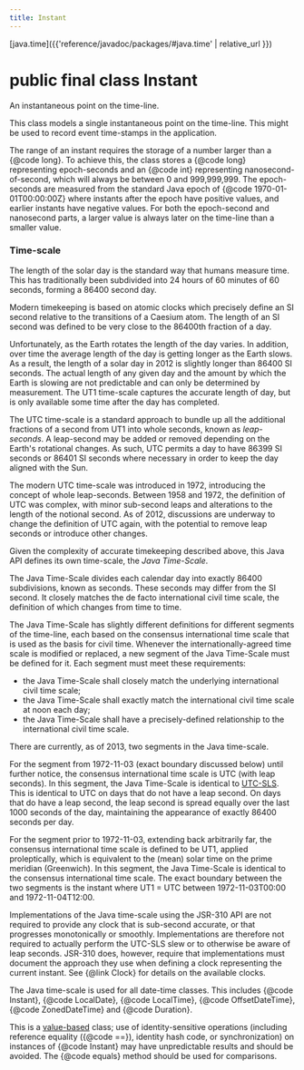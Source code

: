 ```yaml
---
title: Instant
---
```


[java.time]({{'reference/javadoc/packages/#java.time' | relative_url }})

# public final class Instant


An instantaneous point on the time-line.
 <p>
 This class models a single instantaneous point on the time-line.
 This might be used to record event time-stamps in the application.
 <p>
 The range of an instant requires the storage of a number larger than a {@code long}.
 To achieve this, the class stores a {@code long} representing epoch-seconds and an
 {@code int} representing nanosecond-of-second, which will always be between 0 and 999,999,999.
 The epoch-seconds are measured from the standard Java epoch of {@code 1970-01-01T00:00:00Z}
 where instants after the epoch have positive values, and earlier instants have negative values.
 For both the epoch-second and nanosecond parts, a larger value is always later on the time-line
 than a smaller value.

 <h3>Time-scale</h3>
 <p>
 The length of the solar day is the standard way that humans measure time.
 This has traditionally been subdivided into 24 hours of 60 minutes of 60 seconds,
 forming a 86400 second day.
 <p>
 Modern timekeeping is based on atomic clocks which precisely define an SI second
 relative to the transitions of a Caesium atom. The length of an SI second was defined
 to be very close to the 86400th fraction of a day.
 <p>
 Unfortunately, as the Earth rotates the length of the day varies.
 In addition, over time the average length of the day is getting longer as the Earth slows.
 As a result, the length of a solar day in 2012 is slightly longer than 86400 SI seconds.
 The actual length of any given day and the amount by which the Earth is slowing
 are not predictable and can only be determined by measurement.
 The UT1 time-scale captures the accurate length of day, but is only available some
 time after the day has completed.
 <p>
 The UTC time-scale is a standard approach to bundle up all the additional fractions
 of a second from UT1 into whole seconds, known as <i>leap-seconds</i>.
 A leap-second may be added or removed depending on the Earth's rotational changes.
 As such, UTC permits a day to have 86399 SI seconds or 86401 SI seconds where
 necessary in order to keep the day aligned with the Sun.
 <p>
 The modern UTC time-scale was introduced in 1972, introducing the concept of whole leap-seconds.
 Between 1958 and 1972, the definition of UTC was complex, with minor sub-second leaps and
 alterations to the length of the notional second. As of 2012, discussions are underway
 to change the definition of UTC again, with the potential to remove leap seconds or
 introduce other changes.
 <p>
 Given the complexity of accurate timekeeping described above, this Java API defines
 its own time-scale, the <i>Java Time-Scale</i>.
 <p>
 The Java Time-Scale divides each calendar day into exactly 86400
 subdivisions, known as seconds.  These seconds may differ from the
 SI second.  It closely matches the de facto international civil time
 scale, the definition of which changes from time to time.
 <p>
 The Java Time-Scale has slightly different definitions for different
 segments of the time-line, each based on the consensus international
 time scale that is used as the basis for civil time. Whenever the
 internationally-agreed time scale is modified or replaced, a new
 segment of the Java Time-Scale must be defined for it.  Each segment
 must meet these requirements:
 <ul>
 <li>the Java Time-Scale shall closely match the underlying international
  civil time scale;</li>
 <li>the Java Time-Scale shall exactly match the international civil
  time scale at noon each day;</li>
 <li>the Java Time-Scale shall have a precisely-defined relationship to
  the international civil time scale.</li>
 </ul>
 There are currently, as of 2013, two segments in the Java time-scale.
 <p>
 For the segment from 1972-11-03 (exact boundary discussed below) until
 further notice, the consensus international time scale is UTC (with
 leap seconds).  In this segment, the Java Time-Scale is identical to
 <a href="http://www.cl.cam.ac.uk/~mgk25/time/utc-sls/">UTC-SLS</a>.
 This is identical to UTC on days that do not have a leap second.
 On days that do have a leap second, the leap second is spread equally
 over the last 1000 seconds of the day, maintaining the appearance of
 exactly 86400 seconds per day.
 <p>
 For the segment prior to 1972-11-03, extending back arbitrarily far,
 the consensus international time scale is defined to be UT1, applied
 proleptically, which is equivalent to the (mean) solar time on the
 prime meridian (Greenwich). In this segment, the Java Time-Scale is
 identical to the consensus international time scale. The exact
 boundary between the two segments is the instant where UT1 = UTC
 between 1972-11-03T00:00 and 1972-11-04T12:00.
 <p>
 Implementations of the Java time-scale using the JSR-310 API are not
 required to provide any clock that is sub-second accurate, or that
 progresses monotonically or smoothly. Implementations are therefore
 not required to actually perform the UTC-SLS slew or to otherwise be
 aware of leap seconds. JSR-310 does, however, require that
 implementations must document the approach they use when defining a
 clock representing the current instant.
 See {@link Clock} for details on the available clocks.
 <p>
 The Java time-scale is used for all date-time classes.
 This includes {@code Instant}, {@code LocalDate}, {@code LocalTime}, {@code OffsetDateTime},
 {@code ZonedDateTime} and {@code Duration}.

 <p>
 This is a <a href="{@docRoot}/java/lang/doc-files/ValueBased.html">value-based</a>
 class; use of identity-sensitive operations (including reference equality
 ({@code ==}), identity hash code, or synchronization) on instances of
 {@code Instant} may have unpredictable results and should be avoided.
 The {@code equals} method should be used for comparisons.